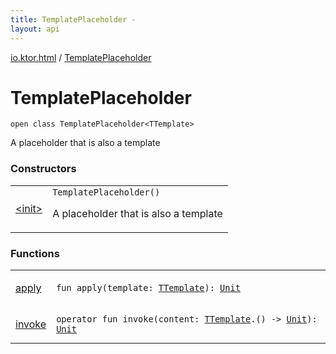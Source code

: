 ```yaml
---
title: TemplatePlaceholder - 
layout: api
---
```


<div class='api-docs-breadcrumbs'><a href="../index.html">io.ktor.html</a> / <a href="./index.html">TemplatePlaceholder</a></div>

# TemplatePlaceholder

<div class="signature"><code><span class="keyword">open</span> <span class="keyword">class </span><span class="identifier">TemplatePlaceholder</span><span class="symbol">&lt;</span><span class="identifier">TTemplate</span><span class="symbol">&gt;</span></code></div>

A placeholder that is also a template

### Constructors

<table class="api-docs-table">
<tbody>
<tr>
<td markdown="1">

<a href="-init-.html">&lt;init&gt;</a>


</td>
<td markdown="1">
<div class="signature"><code><span class="identifier">TemplatePlaceholder</span><span class="symbol">(</span><span class="symbol">)</span></code></div>

A placeholder that is also a template


</td>
</tr>
</tbody>
</table>

### Functions

<table class="api-docs-table">
<tbody>
<tr>
<td markdown="1">

<a href="apply.html">apply</a>


</td>
<td markdown="1">
<div class="signature"><code><span class="keyword">fun </span><span class="identifier">apply</span><span class="symbol">(</span><span class="parameterName" id="io.ktor.html.TemplatePlaceholder$apply(io.ktor.html.TemplatePlaceholder.TTemplate)/template">template</span><span class="symbol">:</span>&nbsp;<a href="index.html#TTemplate"><span class="identifier">TTemplate</span></a><span class="symbol">)</span><span class="symbol">: </span><a href="https://kotlinlang.org/api/latest/jvm/stdlib/kotlin/-unit/index.html"><span class="identifier">Unit</span></a></code></div>

</td>
</tr>
<tr>
<td markdown="1">

<a href="invoke.html">invoke</a>


</td>
<td markdown="1">
<div class="signature"><code><span class="keyword">operator</span> <span class="keyword">fun </span><span class="identifier">invoke</span><span class="symbol">(</span><span class="parameterName" id="io.ktor.html.TemplatePlaceholder$invoke(kotlin.Function1((io.ktor.html.TemplatePlaceholder.TTemplate, kotlin.Unit)))/content">content</span><span class="symbol">:</span>&nbsp;<a href="index.html#TTemplate"><span class="identifier">TTemplate</span></a><span class="symbol">.</span><span class="symbol">(</span><span class="symbol">)</span>&nbsp;<span class="symbol">-&gt;</span>&nbsp;<a href="https://kotlinlang.org/api/latest/jvm/stdlib/kotlin/-unit/index.html"><span class="identifier">Unit</span></a><span class="symbol">)</span><span class="symbol">: </span><a href="https://kotlinlang.org/api/latest/jvm/stdlib/kotlin/-unit/index.html"><span class="identifier">Unit</span></a></code></div>

</td>
</tr>
</tbody>
</table>
